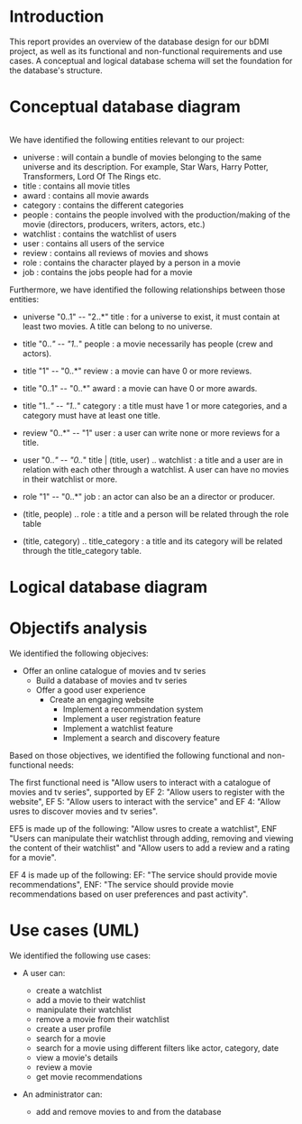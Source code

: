 # Introduction

This report provides an overview of the database design for our bDMI project, as well as its functional and non-functional requirements and use cases. A conceptual and logical database schema will set the foundation for the database's structure.

# Conceptual database diagram

<image conceptual diagram png>

We have identified the following entities relevant to our project:

* universe : will contain a bundle of movies belonging to the same universe and its description. For example, Star Wars, Harry Potter, Transformers, Lord Of The Rings etc.  
* title : contains all movie titles
* award : contains all movie awards
* category : contains the different categories
* people : contains the people involved with the production/making of the movie (directors, producers, writers, actors, etc.)
* watchlist : contains the watchlist of users
* user : contains all users of the service 
* review : contains all reviews of movies and shows
* role : contains the character played by a person in a movie
* job : contains the jobs people had for a movie

Furthermore, we have identified the following relationships between those entities:

* universe "0..1" -- "2..*" title : for a universe to exist, it must contain at least two movies. A title can belong to no universe.
* title "0..*" -- "1..*" people : a movie necessarily has people (crew and actors).
* title "1" -- "0..*" review : a movie can have 0 or more reviews.
* title "0..1" -- "0..*" award : a movie can have 0 or more awards.
* title "1..*" -- "1..*" category : a title must have 1 or more categories, and a category must have at least one title.
* review "0..*" -- "1" user : a user can write none or more reviews for a title.
* user "0..*" -- "0..*" title | (title, user) .. watchlist : a title and a user are in relation with each other through a watchlist. A user can have no movies in their watchlist or more.
* role "1" -- "0..*" job : an actor can also be an a director or producer.

* (title, people) .. role : a title and a person will be related through the role table
* (title, category) .. title_category : a title and its category will be related through the title_category table.

# Logical database diagram

<insert logical diagram png>

# Objectifs analysis

We identified the following objecives:

* Offer an online catalogue of movies and tv series
    * Build a database of movies and tv series
    * Offer a good user experience
        * Create an engaging website
            * Implement a recommendation system
            * Implement a user registration feature
            * Implement a watchlist feature
            * Implement a search and discovery feature

Based on those objectives, we identified the following functional and non-functional needs:

The first functional need is "Allow users to interact with a catalogue of movies and tv series", supported by EF 2: "Allow users to register with the website", EF 5: "Allow users to interact with the service" and EF 4: "Allow usres to discover movies and tv series". 

EF5 is made up of the following: "Allow usres to create a watchlist", ENF "Users can manipulate their watchlist through adding, removing and viewing the content of their watchlist" and "Allow users to add a review and a rating for a movie". 

EF 4 is made up of the following: EF: "The service should provide movie recommendations", ENF: "The service should provide movie recommendations based on user preferences and past activity".


# Use cases (UML)

<insert usecase png>

We identified the following use cases:
* A user can:
    * create a watchlist
    * add a movie to their watchlist
    * manipulate their watchlist
    * remove a movie from their watchlist
    * create a user profile
    * search for a movie
    * search for a movie using different filters like actor, category, date
    * view a movie's details
    * review a movie
    * get movie recommendations

* An administrator can:
    * add and remove movies to and from the database

